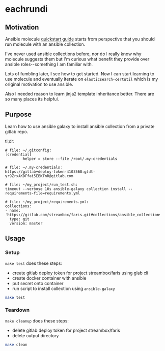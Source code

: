 # eachrundi

## Motivation

Ansible molecule [quickstart guide](https://ansible.readthedocs.io/projects/molecule/getting-started/) starts from perspective that you should run molecule with an ansible collection.

I've never used ansible collections before, nor do I really know why molecule suggests them but I'm curious what benefit they provide over ansible roles--something I am familiar with.

Lots of fumbling later, I see how to get started.  Now I can start learning to use molecule and eventually iterate on `elasticsearch-certutil` which is my original motivation to use ansible.


Also I needed reason to learn jinja2 template inheritance better.  There are so many places its helpful.

## Purpose

Learn how to use ansible galaxy to install ansible collection from a private gitlab repo.


tl;dr:
```log
# file: ~/.gitconfig:
[credential]
        helper = store --file /root/.my-credentials

# file: ~/.my-credentials:
https://gitlab+deploy-token-4103568:gldt-yr9ZrxAKDFfai5EBKTnR@gitlab.com

# file: ~/my_project/run_test.sh:
timeout --verbose 10s ansible-galaxy collection install --requirements-file=requirements.yml

# file: ~/my_project/requirements.yml:
collections:
- name: 'https://gitlab.com/streambox/faris.git#collections/ansible_collections/foo'
  type: git
  version: master
```


## Usage

### Setup

`make test` does these steps:

- create gitlab deploy token for project streambox/faris using glab cli
- create docker container with ansible
- put secret onto container
- run script to install collection using `ansible-galaxy`




```bash
make test
```

### Teardown



`make cleanup` does these steps:

- delete gitlab deploy token for project streambox/faris
- delete output directory


```bash
make clean
```
